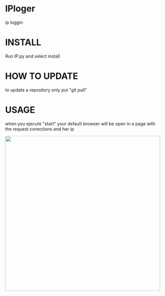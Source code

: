 # IPloger
ip loggin 

# INSTALL

Run IP.py and select install

# HOW TO UPDATE

to update a repository only put "git pull"

# USAGE

when you ejecute "start" your default browser will be open in a page with the request conections and her ip

<img width="500" src="https://media.discordapp.net/attachments/946682349662384138/969763573427503104/unknown.png" />
     
